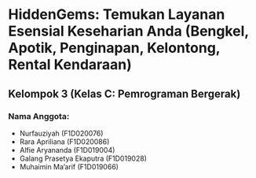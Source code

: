 # HiddenGems: Temukan Layanan Esensial Keseharian Anda (Bengkel, Apotik, Penginapan, Kelontong, Rental Kendaraan)

## Kelompok 3 (Kelas C: Pemrograman Bergerak)

### Nama Anggota:

- Nurfauziyah (F1D020076)
- Rara Apriliana (F1D020086)
- Alfie Aryananda (F1D019004)
- Galang Prasetya Ekaputra (F1D019028)
- Muhaimin Ma’arif (F1D019066)
